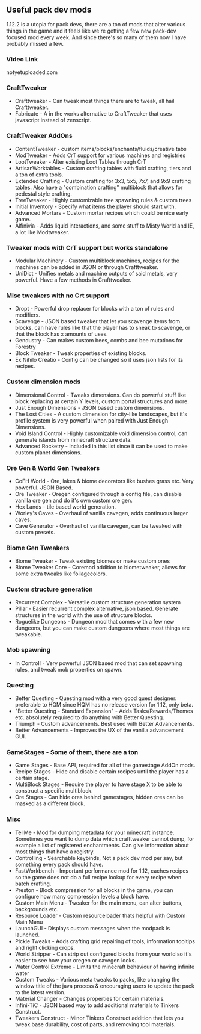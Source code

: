 ## Useful pack dev mods
1.12.2 is a utopia for pack devs, there are a ton of mods that alter various things in the game and it feels like we're getting a few new pack-dev focused mod every week. And since there's so many of them now I have probably missed a few.

### Video Link
notyetuploaded.com

### CraftTweaker
* Crafttweaker - Can tweak most things there are to tweak, all hail Crafttweaker.
* Fabricate - A in the works alternative to CraftTweaker that uses javascript instead of zenscript.

### CraftTweaker AddOns
* ContentTweaker - custom items/blocks/enchants/fluids/creative tabs
* ModTweaker - Adds CrT support for various machines and registries
* LootTweaker - Alter existing Loot Tables through CrT
* ArtisanWorktables - Custom crafting tables with fluid crafting, tiers and a ton of extra tools.
* Extended Crafting - Custom crafting for 3x3, 5x5, 7x7, and 9x9 crafting tables. Also have a "combination crafting" multiblock that allows for pedestal style crafting.
* TreeTweaker - Highly customizable tree spawning rules & custom trees
* Initial Inventory - Specify what items the player should start with.
* Advanced Mortars - Custom mortar recipes which could be nice early game.
* Alfinivia - Adds liquid interactions, and some stuff to Misty World and IE, a lot like Modtweaker.

### Tweaker mods with CrT support but works standalone
* Modular Machinery - Custom multiblock machines, recipes for the machines can be added in JSON or through Crafttweaker.
* UniDict - Unifies metals and machine outputs of said metals, very powerful. Have a few methods in Crafttweaker.

### Misc tweakers with no Crt support
* Dropt - Powerful drop replacer for blocks with a ton of rules and modifiers.
* Scavenge - JSON based tweaker that let you scavenge items from blocks, can have rules like that the player has to sneak to scavenge, or that the block has x amounts of uses.
* Gendustry - Can makes custom bees, combs and bee mutations for Forestry
* Block Tweaker - Tweak properties of existing blocks.
* Ex Nihilo Creatio - Config can be changed so it uses json lists for its recipes.

### Custom dimension mods
* Dimensional Control - Tweaks dimensions. Can do powerful stuff like block replacing at certain Y levels, custom portal structures and more.
* Just Enough Dimensions - JSON based custom dimensions.
* The Lost Cities - A custom dimension for city-like landscapes, but it's profile system is very powerful when paired with Just Enough Dimensions.
* Void Island Control - Highly customizable void dimension control, can generate islands from minecraft structure data.
* Advanced Rocketry - Included in this list since it can be used to make custom planet dimensions.

### Ore Gen & World Gen Tweakers
* CoFH World - Ore, lakes & biome decorators like bushes grass etc. Very powerful. JSON Based.
* Ore Tweaker - Oregen configured through a config file, can disable vanilla ore gen and do it's own custom ore gen.
* Hex Lands - tile based world generation.
* Worley's Caves - Overhaul of vanilla cavegen, adds continuous larger caves.
* Cave Generator - Overhaul of vanilla cavegen, can be tweaked with custom presets.

### Biome Gen Tweakers
* Biome Tweaker - Tweak existing biomes or make custom ones
* Biome Tweaker Core - Coremod addition to biometweaker, allows for some extra tweaks like foilagecolors.

### Custom structure generation
* Recurrent Complex - Versatile custom structure generation system
* Pillar - Easier recurrent complex alternative, json based. Generate structures in the world with the use of structure blocks.
* Roguelike Dungeons - Dungeon mod that comes with a few new dungeons, but you can make custom dungeons where most things are tweakable.

### Mob spawning
* In Control! - Very powerful JSON based mod that can set spawning rules, and tweak mob properties on spawn.

### Questing
* Better Questing - Questing mod with a very good quest designer. preferable to HQM since HQM has no release version for 1.12, only beta.
* "Better Questing - Standard Expansion" - Adds Tasks/Rewards/Themes etc. absolutely required to do anything with Better Questing.
* Triumph - Custom advancements. Best used with Better Advancements.
* Better Advancements - Improves the UX of the vanilla advancement GUI.

### GameStages - Some of them, there are a ton
* Game Stages - Base API, required for all of the gamestage AddOn mods.
* Recipe Stages - Hide and disable certain recipes until the player has a certain stage.
* MultiBlock Stages - Require the player to have stage X to be able to construct a specific multiblock.
* Ore Stages - Can hide ores behind gamestages, hidden ores can be masked as a different block.

### Misc
* TellMe - Mod for dumping metadata for your minecraft instance. Sometimes you want to dump data which crafttweaker cannot dump, for example a list of registered enchantments. Can give information about most things that have a registry.
* Controlling - Searchable keybinds, Not a pack dev mod per say, but something every pack should have.
* FastWorkbench - Important performance mod for 1.12, caches recipes so the game does not do a full recipe lookup for every recipe when batch crafting.
* Preston - Block compression for all blocks in the game, you can configure how many compression levels a block have.
* Custom Main Menu - Tweaker for the main menu, can alter buttons, backgrounds etc.
* Resource Loader - Custom resourceloader thats helpful with Custom Main Menu
* LaunchGUI - Displays custom messages when the modpack is launched.
* Pickle Tweaks - Adds crafting grid repairing of tools, information tooltips and right clicking crops.
* World Stripper - Can strip out configured blocks from your world so it's easier to see how your oregen or cavegen looks.
* Water Control Extreme - Limits the minecraft behaviour of having infinite water
* Custom Tweaks - Various meta tweaks to packs, like changing the window title of the java process & encouraging users to update the pack to the latest version.
* Material Changer - Changes properties for certain materials.
* Infini-TiC - JSON based way to add additional materials to Tinkers Construct.
* Tweakers Construct - Minor Tinkers Construct addition that lets you tweak base durability, cost of parts, and removing tool materials.